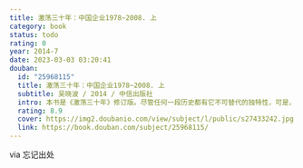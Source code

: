 ```yaml
---
title: 激荡三十年：中国企业1978~2008. 上
category: book
status: todo
rating: 0
year: 2014-7
date: 2023-03-03 03:20:41
douban:
  id: "25968115"
  title: 激荡三十年：中国企业1978~2008. 上
  subtitle: 吴晓波 / 2014 / 中信出版社
  intro: 本书是《激荡三十年》修订版。尽管任何一段历史都有它不可替代的独特性，可是，1978年—2008年的中国，却是最不可能重复的。作者站在民间的角度，以真切而激扬的写作手法描绘了中国企业在改革开放年代走向市场、走向世界的成长、发展之路。改革开放初期汹涌的商品大潮；国营企业、民营企业、外资企业，这三种力量此消彼长、互相博弈的曲折发展；整个社会的躁动和不安……整部书稿中都体现得极为真切和实在。作者用激扬的文字再现出人们在历史创造中的激情、喜悦、呐喊、苦恼和悲愤。
  rating: 8.9
  cover: https://img2.doubanio.com/view/subject/l/public/s27433242.jpg
  link: https://book.douban.com/subject/25968115/
---
```


via 忘记出处
